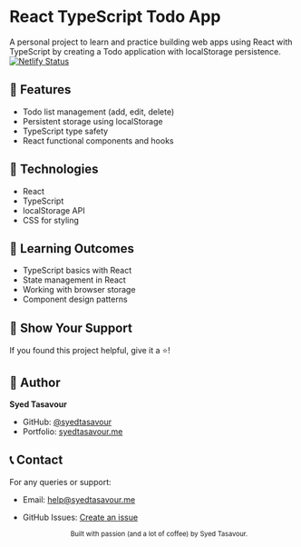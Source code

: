 # React TypeScript Todo App

A personal project to learn and practice building web apps using React with TypeScript by creating a Todo application with localStorage persistence.
[![Netlify Status](https://api.netlify.com/api/v1/badges/102bc05f-16d4-4c82-a860-86031a0a5cad/deploy-status)](https://app.netlify.com/projects/venerable-centaur-549b0b/deploys)
## 🚀 Features

- Todo list management (add, edit, delete)
- Persistent storage using localStorage
- TypeScript type safety
- React functional components and hooks

## 🧰 Technologies

- React
- TypeScript
- localStorage API
- CSS for styling

## 📝 Learning Outcomes

- TypeScript basics with React
- State management in React
- Working with browser storage
- Component design patterns

## 🌟 Show Your Support

If you found this project helpful, give it a ⭐️!

## 👤 Author

**Syed Tasavour**

- GitHub: [@syedtasavour](https://github.com/syedtasavour)
- Portfolio: [syedtasavour.me](https://syedtasavour.me)

## 📞 Contact

For any queries or support:

- Email: help@syedtasavour.me
- GitHub Issues: [Create an issue](https://github.com/syedtasavour/react-ts-tutorial/issues)

  <div align="center">
  <sub>Built with passion (and a lot of coffee) by Syed Tasavour.</sub>
</div>
